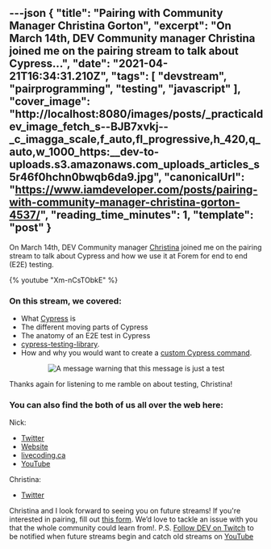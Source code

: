 ---json
{
  "title": "Pairing with Community Manager Christina Gorton",
  "excerpt": "On March 14th, DEV Community manager Christina joined me on the pairing stream to talk about Cypress...",
  "date": "2021-04-21T16:34:31.210Z",
  "tags": [
    "devstream",
    "pairprogramming",
    "testing",
    "javascript"
  ],
  "cover_image": "http://localhost:8080/images/posts/_practicaldev_image_fetch_s--BJB7xvkj--_c_imagga_scale,f_auto,fl_progressive,h_420,q_auto,w_1000_https:__dev-to-uploads.s3.amazonaws.com_uploads_articles_s5r46f0hchn0bwqb6da9.jpg",
  "canonicalUrl": "https://www.iamdeveloper.com/posts/pairing-with-community-manager-christina-gorton-4537/",
  "reading_time_minutes": 1,
  "template": "post"
}
---

On <time datetime="2021-04-14">March 14th</time>, DEV Community manager [Christina](https://dev.to/coffeecraftcode) joined me on the pairing stream to talk about Cypress and how we use it at Forem for end to end (E2E) testing.

{% youtube "Xm-nCsTObkE" %}

### On this stream, we covered:

* What [Cypress](https://docs.cypress.io/) is
* The different moving parts of Cypress
* The anatomy of an E2E test in Cypress
* [cypress-testing-library](https://testing-library.com/docs/cypress-testing-library/intro/).
* How and why you would want to create a [custom Cypress command](https://docs.cypress.io/api/cypress-api/custom-commands).

<center>

![A message warning that this message is just a test](https://media.giphy.com/media/SQiQu6lbG8bn2/giphy.gif)

</center>

Thanks again for listening to me ramble on about testing, Christina!

### You can also find the both of us all over the web here:

Nick:

* [Twitter](https://twitter.com/nickytonline)
* [Website](https://iamdeveloper.com/)
* [livecoding.ca](https://livecoding.ca)
* [YouTube](https://youtube.iamdeveloper.com)

Christina:

* [Twitter](https://twitter.com/coffeecraftcode)

Christina and I look forward to seeing you on future streams! If you're interested in pairing, fill out [this form](https://iamdeveloper.com/pair). We’d love to tackle an issue with you that the whole community could learn from!.
P.S. [Follow DEV on Twitch](https://twitch.tv/thepracticaldev) to be notified when future streams begin and catch old streams on [YouTube](https://www.youtube.com/c/thepracticaldevteam)
